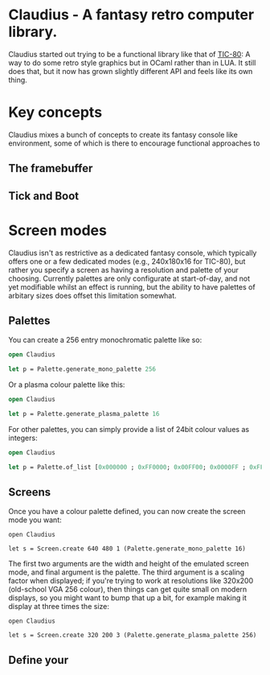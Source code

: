# Claudius - A fantasy retro computer library.

Claudius started out trying to be a functional library like that of [TIC-80](https://tic80.com): A way to do some retro style graphics but in OCaml rather than in LUA. It still does that, but it now has grown slightly different API and feels like its own thing.

# Key concepts

Claudius mixes a bunch of concepts to create its fantasy console like environment, some of which is there to encourage functional approaches to

## The framebuffer

## Tick and Boot

# Screen modes

Claudius isn't as restrictive as a dedicated fantasy console, which typically offers one or a few dedicated modes (e.g., 240x180x16 for TIC-80), but rather you specify a screen as having a resolution and palette of your choosing. Currently palettes are only configurate at start-of-day, and not yet modifiable whilst an effect is running, but the ability to have palettes of arbitary sizes does offset this limitation somewhat.

## Palettes

You can create a 256 entry monochromatic palette like so:

```ocaml
open Claudius

let p = Palette.generate_mono_palette 256
```

Or a plasma colour palette like this:

```ocaml
open Claudius

let p = Palette.generate_plasma_palette 16
```

For other palettes, you can simply provide a list of 24bit colour values as integers:

```ocaml
open Claudius

let p = Palette.of_list [0x000000 ; 0xFF0000; 0x00FF00; 0x0000FF ; 0xFFFFFF]
```

## Screens

Once you have a colour palette defined, you can now create the screen mode you want:

```
open Claudius

let s = Screen.create 640 480 1 (Palette.generate_mono_palette 16)
```

The first two arguments are the width and height of the emulated screen mode, and final argument is the palette. The third argument is a scaling factor when displayed; if you're trying to work at resolutions like 320x200 (old-school VGA 256 colour), then things can get quite small on modern displays, so you might want to bump that up a bit, for example making it display at three times the size:

```
open Claudius

let s = Screen.create 320 200 3 (Palette.generate_plasma_palette 256)
```

## Define your
